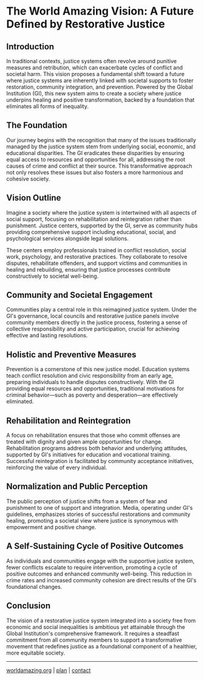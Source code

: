 # **The World Amazing Vision: A Future Defined by Restorative Justice**

## **Introduction**
In traditional contexts, justice systems often revolve around punitive measures and retribution, which can exacerbate cycles of conflict and societal harm. This vision proposes a fundamental shift toward a future where justice systems are inherently linked with societal supports to foster restoration, community integration, and prevention. Powered by the Global Institution (GI), this new system aims to create a society where justice underpins healing and positive transformation, backed by a foundation that eliminates all forms of inequality.

## **The Foundation**
Our journey begins with the recognition that many of the issues traditionally managed by the justice system stem from underlying social, economic, and educational disparities. The GI eradicates these disparities by ensuring equal access to resources and opportunities for all, addressing the root causes of crime and conflict at their source. This transformative approach not only resolves these issues but also fosters a more harmonious and cohesive society.

## **Vision Outline**
Imagine a society where the justice system is intertwined with all aspects of social support, focusing on rehabilitation and reintegration rather than punishment. Justice centers, supported by the GI, serve as community hubs providing comprehensive support including educational, social, and psychological services alongside legal solutions.

These centers employ professionals trained in conflict resolution, social work, psychology, and restorative practices. They collaborate to resolve disputes, rehabilitate offenders, and support victims and communities in healing and rebuilding, ensuring that justice processes contribute constructively to societal well-being.

## **Community and Societal Engagement**
Communities play a central role in this reimagined justice system. Under the GI's governance, local councils and restorative justice panels involve community members directly in the justice process, fostering a sense of collective responsibility and active participation, crucial for achieving effective and lasting resolutions.

## **Holistic and Preventive Measures**
Prevention is a cornerstone of this new justice model. Education systems teach conflict resolution and civic responsibility from an early age, preparing individuals to handle disputes constructively. With the GI providing equal resources and opportunities, traditional motivations for criminal behavior—such as poverty and desperation—are effectively eliminated.

## **Rehabilitation and Reintegration**
A focus on rehabilitation ensures that those who commit offenses are treated with dignity and given ample opportunities for change. Rehabilitation programs address both behavior and underlying attitudes, supported by GI's initiatives for education and vocational training. Successful reintegration is facilitated by community acceptance initiatives, reinforcing the value of every individual.

## **Normalization and Public Perception**
The public perception of justice shifts from a system of fear and punishment to one of support and integration. Media, operating under GI's guidelines, emphasizes stories of successful restorations and community healing, promoting a societal view where justice is synonymous with empowerment and positive change.

## **A Self-Sustaining Cycle of Positive Outcomes**
As individuals and communities engage with the supportive justice system, fewer conflicts escalate to require intervention, promoting a cycle of positive outcomes and enhanced community well-being. This reduction in crime rates and increased community cohesion are direct results of the GI's foundational changes.

## **Conclusion**
The vision of a restorative justice system integrated into a society free from economic and social inequalities is ambitious yet attainable through the Global Institution's comprehensive framework. It requires a steadfast commitment from all community members to support a transformative movement that redefines justice as a foundational component of a healthier, more equitable society.

---
[worldamazing.org](https://worldamazing.org)
| [plan](https://github.com/whomanatee/plan)
| [contact](mailto:human@whomanatee.org) 